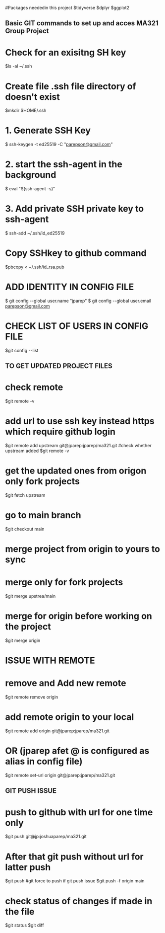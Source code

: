 #Packages neededin this project
$tidyverse
$dplyr
$ggplot2

## Basic GIT commands to set up and acces MA321 Group Project

# Check for an exisitng SH key
$ls -al ~/.ssh
# Create file .ssh file directory of doesn't exist
$mkdir $HOME/.ssh

# 1. Generate SSH Key
$ ssh-keygen -t ed25519 -C "parepson@gmail.com"
# 2. start the ssh-agent in the background
$ eval "$(ssh-agent -s)"
# 3. Add private SSH private key to ssh-agent
$ ssh-add ~/.ssh/id_ed25519

# Copy SSHkey to github command
$pbcopy < ~/.ssh/id_rsa.pub

# ADD IDENTITY IN CONFIG FILE
$ git config --global user.name "jparep"
$ git config --global user.email parepson@gmail.com

# CHECK LIST OF USERS IN CONFIG FILE
$git config --list


## TO GET UPDATED PROJECT FILES
# check remote
$git remote -v  
# add url to use ssh key instead https which require github login 
$git remote add upstream git@jparep:jparep/ma321.git
#check whether upstream added
$git remote -v 
# get the updated ones from origon only fork projects
$git fetch upstream 
# go to main branch
$git checkout main 
# merge project from origin to yours to sync
# merge only for fork projects
$git merge upstrea/main 
# merge for origin before working on the project
$git merge origin 

# ISSUE WITH REMOTE
# remove and Add new remote
$git remote remove origin
# add remote origin to your local
$git remote add origin git@jparep:jparep/ma321.git
# OR (jparep afet @ is configured as alias in config file)
$git remote set-url origin git@jparep:jparep/ma321.git

## GIT PUSH ISSUE
# push to github with url for one time only
$git push git@jp:joshuaparep/ma321.git
# After that git push without url for latter push
$git push
#git force to push if git push issue
$git push -f origin main

# check status of changes if made in the file
$git status
$git diff


